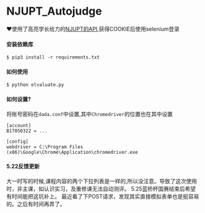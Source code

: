 # NJUPT_Autojudge

:heart:使用了高亮学长给力的[NJUPT的API](https://github.com/gaoliang/NJUPT-API),获得COOKIE后使用selenium登录



#### 安装依赖库

```
$ pip3 install -r requirements.txt
```

#### 如何使用

```
$ python elvaluate.py
```



#### 如何设置?

将账号密码在`dada.conf`中设置,其中`Chromedriver`的位置也在其中设置

```
[account]
B17050322 = ...

[config]
webdriver = C:\Program Files (x86)\Google\Chrome\Application\chromedriver.exe
```


#### 5.22反馈更新
大一时写的时候,课程内容的两个下拉列表是一样的,所以没注意。导致了这次使用时，非主课，如认识实习，及重修课无法自动测评。
5.25蓝桥杯国赛结束后希望有时间能把这坑补上。
最近看了下POST请求，发现其实直接模拟表单也是挺容易的。之后有时间再弄了。
